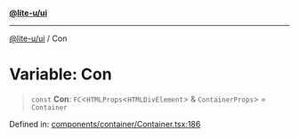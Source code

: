 [**@lite-u/ui**](../README.md)

***

[@lite-u/ui](../README.md) / Con

# Variable: Con

> `const` **Con**: `FC`\<`HTMLProps`\<`HTMLDivElement`\> & `ContainerProps`\> = `Container`

Defined in: [components/container/Container.tsx:186](https://github.com/lite-u/ui/blob/a3383afe980399ed13aacd297829ecf246b98c24/src/components/container/Container.tsx#L186)

